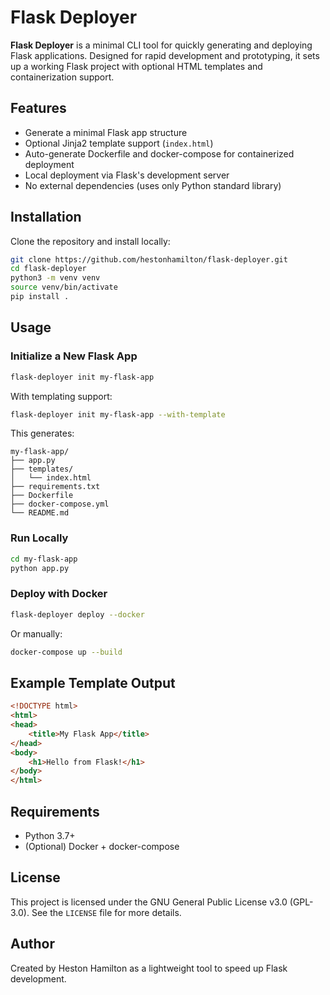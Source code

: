 # Flask Deployer

**Flask Deployer** is a minimal CLI tool for quickly generating and deploying Flask applications. Designed for rapid development and prototyping, it sets up a working Flask project with optional HTML templates and containerization support.

## Features

- Generate a minimal Flask app structure
- Optional Jinja2 template support (`index.html`)
- Auto-generate Dockerfile and docker-compose for containerized deployment
- Local deployment via Flask's development server
- No external dependencies (uses only Python standard library)

## Installation

Clone the repository and install locally:

```bash
git clone https://github.com/hestonhamilton/flask-deployer.git
cd flask-deployer
python3 -m venv venv
source venv/bin/activate
pip install .
```

## Usage

### Initialize a New Flask App

```bash
flask-deployer init my-flask-app
```

With templating support:

```bash
flask-deployer init my-flask-app --with-template
```

This generates:

```
my-flask-app/
├── app.py
├── templates/
│   └── index.html
├── requirements.txt
├── Dockerfile
├── docker-compose.yml
└── README.md
```

### Run Locally

```bash
cd my-flask-app
python app.py
```

### Deploy with Docker

```bash
flask-deployer deploy --docker
```

Or manually:

```bash
docker-compose up --build
```

## Example Template Output

```html
<!DOCTYPE html>
<html>
<head>
    <title>My Flask App</title>
</head>
<body>
    <h1>Hello from Flask!</h1>
</body>
</html>
```

## Requirements

- Python 3.7+
- (Optional) Docker + docker-compose

## License

This project is licensed under the GNU General Public License v3.0 (GPL-3.0). See the `LICENSE` file for more details.

## Author

Created by Heston Hamilton as a lightweight tool to speed up Flask development.


